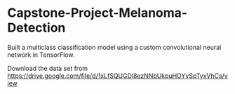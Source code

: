 # Capstone-Project-Melanoma-Detection

Built a multiclass classification model using a custom convolutional neural network in TensorFlow.

Download the data set from https://drive.google.com/file/d/1xLfSQUGDl8ezNNbUkpuHOYvSpTyxVhCs/view
